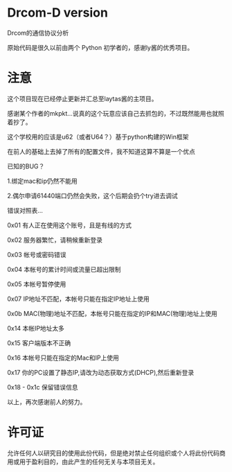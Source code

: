 Drcom-D version
=================

Drcom的通信协议分析

原始代码是很久以前由两个 Python 初学者的，感谢ly酱的优秀项目。

注意
=================
这个项目现在已经停止更新并汇总至laytas酱的主项目。

感谢某个作者的mkpkt...说真的这个玩意应该自己去抓包的，不过既然能用也就照着抄了。

这个学校用的应该是u62（或者U64？）基于python构建的Win框架

在前人的基础上去掉了所有的配置文件，我不知道这算不算是一个优点

已知的BUG？

1.绑定mac和ip仍然不能用

2.偶尔申请61440端口仍然会失败，这个后期会扔个try进去调试

错误对照表...

0x01 有人正在使用这个账号，且是有线的方式

0x02 服务器繁忙，请稍候重新登录

0x03 帐号或密码错误

0x04 本帐号的累计时间或流量已超出限制

0x05 本帐号暂停使用

0x07 IP地址不匹配，本帐号只能在指定IP地址上使用

0x0b MAC(物理)地址不匹配，本帐号只能在指定的IP和MAC(物理)地址上使用

0x14 本帐IP地址太多

0x15 客户端版本不正确

0x16 本帐号只能在指定的Mac和IP上使用

0x17 你的PC设置了静态IP,请改为动态获取方式(DHCP),然后重新登录

0x18 - 0x1c 保留错误信息

以上，再次感谢前人的努力。
# 许可证
允许任何人以研究目的使用此份代码，但是绝对禁止任何组织或个人将此份代码商用或用于盈利目的，由此产生的任何无关与本项目无关。

